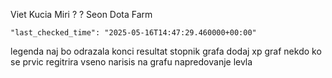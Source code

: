 Viet
Kucia
Miri
?
?
Seon
Dota Farm



    "last_checked_time": "2025-05-16T14:47:29.460000+00:00"


legenda naj bo odrazala konci resultat stopnik grafa
dodaj xp graf
nekdo ko se prvic regitrira vseno narisis na grafu napredovanje levla